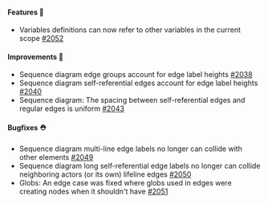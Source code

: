 #### Features 🚀

- Variables definitions can now refer to other variables in the current scope [#2052](https://github.com/terrastruct/d2/pull/2052)

#### Improvements 🧹

- Sequence diagram edge groups account for edge label heights [#2038](https://github.com/terrastruct/d2/pull/2038)
- Sequence diagram self-referential edges account for edge label heights [#2040](https://github.com/terrastruct/d2/pull/2040)
- Sequence diagram: The spacing between self-referential edges and regular edges is uniform [#2043](https://github.com/terrastruct/d2/pull/2043)

#### Bugfixes ⛑️

- Sequence diagram multi-line edge labels no longer can collide with other elements [#2049](https://github.com/terrastruct/d2/pull/2049)
- Sequence diagram long self-referential edge labels no longer can collide neighboring actors (or its own) lifeline edges [#2050](https://github.com/terrastruct/d2/pull/2050)
- Globs: An edge case was fixed where globs used in edges were creating nodes when it shouldn't have [#2051](https://github.com/terrastruct/d2/pull/2051)
